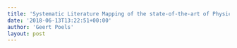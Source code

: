 ```yaml
---
title: 'Systematic Literature Mapping of the state-of-the-art of Physical Internet'
date: '2018-06-13T13:22:51+00:00'
author: 'Geert Poels'
layout: post
---
```


